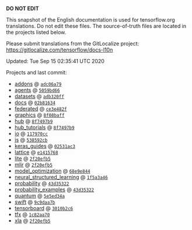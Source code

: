 __DO NOT EDIT__

This snapshot of the English documentation is used for tensorflow.org
translations. Do not edit these files. The source-of-truth files are located in
the projects listed below.

Please submit translations from the GitLocalize project: https://gitlocalize.com/tensorflow/docs-l10n

Updated: Tue Sep 15 02:35:41 UTC 2020

Projects and last commit:

- [addons](https://github.com/tensorflow/addons/tree/master/docs) @ <a href='https://github.com/tensorflow/addons/commit/adc06a79b06f52ea9530a567506b649c2a896404'><code>adc06a79</code></a>
- [agents](https://github.com/tensorflow/agents/tree/master/docs) @ <a href='https://github.com/tensorflow/agents/commit/5059bd66f0559fff94de7fafa26f8a1fc7852a0e'><code>5059bd66</code></a>
- [datasets](https://github.com/tensorflow/datasets/tree/master/docs) @ <a href='https://github.com/tensorflow/datasets/commit/adb320ff04b6e93c561dacb2b647c8fcbfea92f3'><code>adb320ff</code></a>
- [docs](https://github.com/tensorflow/docs/tree/master/site/en) @ <a href='https://github.com/tensorflow/docs/commit/02b81634107b8b3088097c791f2e827893ae2137'><code>02b81634</code></a>
- [federated](https://github.com/tensorflow/federated/tree/master/docs) @ <a href='https://github.com/tensorflow/federated/commit/ce3e482fbb273e92f7607e4b97d580cbc57e73d1'><code>ce3e482f</code></a>
- [graphics](https://github.com/tensorflow/graphics/tree/master/tensorflow_graphics/g3doc) @ <a href='https://github.com/tensorflow/graphics/commit/8f08baff1719102782c465d590f68b269aaa7b53'><code>8f08baff</code></a>
- [hub](https://github.com/tensorflow/hub/tree/master/docs) @ <a href='https://github.com/tensorflow/hub/commit/8f7497b9e0a2454bba9f2e3476b1b1393ca13195'><code>8f7497b9</code></a>
- [hub_tutorials](https://github.com/tensorflow/hub/tree/master/examples/colab) @ <a href='https://github.com/tensorflow/hub/commit/8f7497b9e0a2454bba9f2e3476b1b1393ca13195'><code>8f7497b9</code></a>
- [io](https://github.com/tensorflow/io/tree/master/docs) @ <a href='https://github.com/tensorflow/io/commit/117970ccd822ac27c395bee8f9899f179533f9a7'><code>117970cc</code></a>
- [js](https://github.com/tensorflow/tfjs-website/tree/master/docs) @ <a href='https://github.com/tensorflow/tfjs-website/commit/538592cb856aed8cee1a0a381166122b298a8a91'><code>538592cb</code></a>
- [keras_guides](https://github.com/keras-team/keras-io/tree/master/tf) @ <a href='https://github.com/keras-team/keras-io/commit/02531ac33e5882774aa0a11b4ddf3c7b3a82fa42'><code>02531ac3</code></a>
- [lattice](https://github.com/tensorflow/lattice/tree/master/docs) @ <a href='https://github.com/tensorflow/lattice/commit/e141576803fb8ce358c6c4acf154ff61949efbad'><code>e1415768</code></a>
- [lite](https://github.com/tensorflow/tensorflow/tree/master/tensorflow/lite/g3doc) @ <a href='https://github.com/tensorflow/tensorflow/commit/2f20efb58d9ba09774ecb696303ed8cf5b8ecdae'><code>2f20efb5</code></a>
- [mlir](https://github.com/tensorflow/tensorflow/tree/master/tensorflow/compiler/mlir/g3doc) @ <a href='https://github.com/tensorflow/tensorflow/commit/2f20efb58d9ba09774ecb696303ed8cf5b8ecdae'><code>2f20efb5</code></a>
- [model_optimization](https://github.com/tensorflow/model-optimization/tree/master/tensorflow_model_optimization/g3doc) @ <a href='https://github.com/tensorflow/model-optimization/commit/68e9e8444f180126a35f6b863f0619bf287ffe49'><code>68e9e844</code></a>
- [neural_structured_learning](https://github.com/tensorflow/neural-structured-learning/tree/master/g3doc) @ <a href='https://github.com/tensorflow/neural-structured-learning/commit/1f5a3a465d04ed5a2fa55c95e4a34185046acbe0'><code>1f5a3a46</code></a>
- [probability](https://github.com/tensorflow/probability/tree/master/tensorflow_probability/g3doc) @ <a href='https://github.com/tensorflow/probability/commit/43d35322802fb8c31d3f28027f4ce6c1bdde3df7'><code>43d35322</code></a>
- [probability_examples](https://github.com/tensorflow/probability/tree/master/tensorflow_probability/examples/jupyter_notebooks) @ <a href='https://github.com/tensorflow/probability/commit/43d35322802fb8c31d3f28027f4ce6c1bdde3df7'><code>43d35322</code></a>
- [quantum](https://github.com/tensorflow/quantum/tree/master/docs) @ <a href='https://github.com/tensorflow/quantum/commit/5e5ed34a97d05b331a5354e45bdf22e707a03d44'><code>5e5ed34a</code></a>
- [swift](https://github.com/tensorflow/swift/tree/master/docs/site) @ <a href='https://github.com/tensorflow/swift/commit/9c9daa7b16ad79332b371dd3db6ff1b7936784d2'><code>9c9daa7b</code></a>
- [tensorboard](https://github.com/tensorflow/tensorboard/tree/master/docs) @ <a href='https://github.com/tensorflow/tensorboard/commit/3010b2c6afba6abbf68cf3f759c31d7b70d8daf9'><code>3010b2c6</code></a>
- [tfx](https://github.com/tensorflow/tfx/tree/master/docs) @ <a href='https://github.com/tensorflow/tfx/commit/1c82aa70ec3f3491f709b0e637733a59528f9792'><code>1c82aa70</code></a>
- [xla](https://github.com/tensorflow/tensorflow/tree/master/tensorflow/compiler/xla/g3doc) @ <a href='https://github.com/tensorflow/tensorflow/commit/2f20efb58d9ba09774ecb696303ed8cf5b8ecdae'><code>2f20efb5</code></a>

